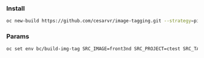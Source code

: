 
### Install

```sh
oc new-build https://github.com/cesarvr/image-tagging.git --strategy=pipeline --name=build-img-tag
```


### Params

```sh
oc set env bc/build-img-tag SRC_IMAGE=front3nd SRC_PROJECT=ctest SRC_TAG=latest DEST_PROJECT=pro DEST_IMAGE=front3nd DEST_TAG=prod

```